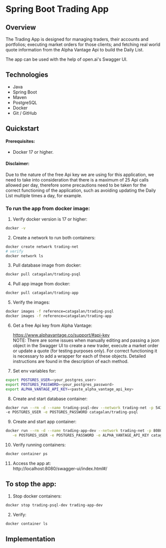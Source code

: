 # Spring Boot Trading App

## Overview

The Trading App is designed for managing traders, their accounts and portfolios; executing market 
orders for those clients; and fetching real world quote information from the Alpha Vantage Api to 
build the Daily List. 

The app can be used with the help of open.ai's Swagger UI.

## Technologies

* Java
* Spring Boot
* Maven
* PostgreSQL
* Docker
* Git / GitHub

## Quickstart

#### Prerequisites:  
* Docker 17 or higher.

#### Disclaimer:
Due to the nature of the free Api key we are using for this application, we need to take into 
consideration that there is a maximum of 25 Api calls allowed per day, therefore some precautions 
need to be taken for the correct functioning of the application, such as avoiding updating the 
Daily List multiple times a day, for example.

### To run the app from docker image:

1. Verify docker version is 17 or higher:  
```bash
docker -v
```
2. Create a network to run both containers:  
```bash # create network
docker create network trading-net
# verify
docker network ls
```
3. Pull database image from docker: 
```bash
docker pull catagalan/trading-psql
```
4. Pull app image from docker:  
```bash
docker pull catagalan/trading-app
```
5. Verify the images:  
```bash
docker images -f reference=catagalan/trading-psql   
docker images -f reference=catagalan/trading-app
```
6. Get a free Api key from Alpha Vantage:  

   https://www.alphavantage.co/support/#api-key 
\
NOTE: There are some issues when manually editing and passing a json object in the Swagger UI 
to create a new trader, execute a market order or update a quote (for testing purposes 
only). For correct functioning it is necessary to add a wrapper for each of these objects. 
Detailed instructions are found in the description of each method.


7. Set env variables for: 
```bash
export POSTGRES_USER=<your_postgres_user>  
export POSTGRES_PASSWORD=<your_postgres_password>  
export ALPHA_VANTAGE_API_KEY=<paste_alpha_vantage_api_key>  
```
8. Create and start database container:  
```bash
docker run --rm -d --name trading-psql-dev --network trading-net -p 5432:5432 \
-e POSTGRES_USER -e POSTGRES_PASSWORD catagalan/trading-psql 
```
9. Create and start app container:  
```bash
docker run --rm -d --name trading-app-dev --network trading-net -p 8080:8080 \
   -e POSTGRES_USER -e POSTGRES_PASSWORD -e ALPHA_VANTAGE_API_KEY catagalan/trading-psql 
```   
10. Verify running containers:  
```bash
docker container ps
```
11. Access the app at:  
http://localhost:8080/swagger-ui/index.html#/


## To stop the app:
1. Stop docker containers:  
```bash
docker stop trading-psql-dev trading-app-dev
```
2. Verify:
```bash
docker container ls
```

## Implementation
